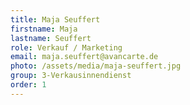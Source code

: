 ```yaml
---
title: Maja Seuffert
firstname: Maja
lastname: Seuffert
role: Verkauf / Marketing
email: maja.seuffert@avancarte.de
photo: /assets/media/maja-seuffert.jpg
group: 3-Verkausinnendienst
order: 1
---
```


